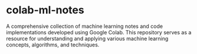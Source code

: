# colab-ml-notes


A comprehensive collection of machine learning notes and code implementations developed using Google Colab. This repository serves as a resource for understanding and applying various machine learning concepts, algorithms, and techniques.

